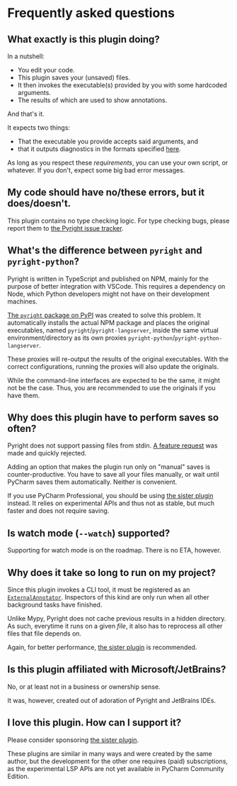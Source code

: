 # Frequently asked questions


## What exactly is this plugin doing?

In a nutshell:

* You edit your code.
* This plugin saves your (unsaved) files.
* It then invokes the executable(s) provided by you
  with some hardcoded arguments.
* The results of which are used to show annotations.

And that's it.

It expects two things:

* That the executable you provide accepts said arguments, and
* that it outputs diagnostics in the formats specified [here][1].

As long as you respect these <em>requirements</em>,
you can use your own script, or whatever.
If you don't, expect some big bad error messages. 


## My code should have no/these errors, but it does/doesn't.

This plugin contains no type checking logic.
For type checking bugs, please report them to [the Pyright issue tracker][2].


## What's the difference between `pyright` and `pyright-python`?

Pyright is written in TypeScript and published on NPM,
mainly for the purpose of better integration with VSCode.
This requires a dependency on Node, which Python developers
might not have on their development machines.

[The `pyright` package on PyPI][3] was created to solve this problem.
It automatically installs the actual NPM package and
places the original executables, named `pyright`/`pyright-langserver`,
inside the same virtual environment/directory as its own proxies
`pyright-python`/`pyright-python-langserver`.

These proxies will re-output the results of the original executables.
With the correct configurations, running the proxies will also
update the originals.

While the command-line interfaces are expected to be the same,
it might not be the case. Thus, you are recommended to use
the originals if you have them.


## Why does this plugin have to perform saves so often?

Pyright does not support passing files from stdin.
[A feature request][4] was made and quickly rejected.

Adding an option that makes the plugin run only on "manual" saves
is counter-productive. You have to save all your files manually,
or wait until PyCharm saves them automatically. Neither is convenient.

If you use PyCharm Professional, you should be using
[the sister plugin][5] instead. It relies on experimental APIs and
thus not as stable, but much faster and does not require saving.


## Is watch mode (`--watch`) supported?

Supporting for watch mode is on the roadmap.
There is no ETA, however.


## Why does it take so long to run on my project?

Since this plugin invokes a CLI tool, it must be registered
as an [`ExternalAnnotator`][6]. Inspectors of this kind are only run
when all other background tasks have finished.

Unlike Mypy, Pyright does not cache previous results in a hidden directory.
As such, everytime it runs on a given <em>file</em>, it also has to reprocess
all other files that file depends on.

Again, for better performance, [the sister plugin][5] is recommended.


## Is this plugin affiliated with Microsoft/JetBrains?

No, or at least not in a business or ownership sense.

It was, however, created out of adoration of Pyright and JetBrains IDEs.


## I love this plugin. How can I support it?

Please consider sponsoring [the sister plugin][5].

These plugins are similar in many ways and were created by the same author,
but the development for the other one requires (paid) subscriptions,
as the experimental LSP APIs are not yet available in PyCharm Community Edition.


  [1]: https://microsoft.github.io/pyright/#/command-line?id=json-output
  [2]: https://github.com/microsoft/pyright/issues
  [3]: https://pypi.org/project/pyright/
  [4]: https://github.com/microsoft/pyright/issues/7282
  [5]: https://github.com/InSyncWithFoo/pyright-langserver-for-pycharm
  [6]: https://plugins.jetbrains.com/docs/intellij/syntax-highlighting-and-error-highlighting.html#external-annotator

